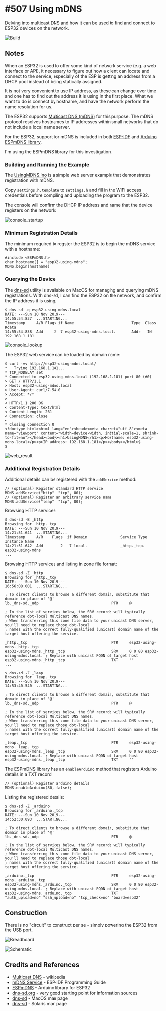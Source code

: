 # #507 Using mDNS

Delving into multicast DNS and how it can be used to find and connect to ESP32 devices on the network.

![Build](./assets/UsingMDNS_build.jpg?raw=true)

## Notes

When an ESP32 is used to offer some kind of network service (e.g. a web interface or API),
it necessary to figure out how a client can locate and connect to the service,
especially of the ESP is getting an address from a DHCP pool instead of being statically assigned.

It is not very convenient to use IP address, as these can change over time and one has to find out the address it is using in the first place.
What we want to do is connect by hostname, and have the network perform the name resolution for us.

The ESP32 supports [Multicast DNS (mDNS)](https://en.wikipedia.org/wiki/Multicast_DNS) for this purpose.
The mDNS protocol resolves hostnames to IP addresses within small networks that do not include a local name server.

For the ESP32, support for mDNS is included in both
[ESP-IDF](https://docs.espressif.com/projects/esp-idf/en/latest/api-reference/protocols/mdns.html) and
[Arduino ESPmDNS library](https://github.com/espressif/arduino-esp32/tree/master/libraries/ESPmDNS).

I'm using the ESPmDNS library for this investigation.

### Building and Running the Example

The [UsingMDNS.ino](./UsingMDNS.ino) is a simple web server example that demonstrates registration with mDNS.

Copy `settings.h.template` to `settings.h` and fill in the WiFi access credentials before compiling and uploading the program to the ESP32.

The console will confirm the DHCP IP address and name that the device registers on the network:

![console_startup](./assets/console_startup.png?raw=true)

### Minimum Registration Details

The minimum required to regster the ESP32 is to begin the mDNS service with a hostname:

    #include <ESPmDNS.h>
    char hostname[] = "esp32-using-mdns";
    MDNS.begin(hostname)

### Querying the Device

The [dns-sd](https://docs.oracle.com/cd/E36784_01/html/E36871/dns-sd-1m.html) utility is available on MacOS for managing and querying mDNS registrations.
With dns-sd, I can find the ESP32 on the network, and confirm the IP address it is using.

    $ dns-sd -q esp32-using-mdns.local
    DATE: ---Sun 10 Nov 2019---
    14:55:54.837  ...STARTING...
    Timestamp     A/R Flags if Name                          Type  Class   Rdata
    14:55:54.838  Add     2  7 esp32-using-mdns.local.       Addr   IN     192.168.1.181

![console_lookup](./assets/console_lookup.png?raw=true)

The ESP32 web service can be loaded by domain name:

    $ curl -vv http://esp32-using-mdns.local/
    *   Trying 192.168.1.181...
    * TCP_NODELAY set
    * Connected to esp32-using-mdns.local (192.168.1.181) port 80 (#0)
    > GET / HTTP/1.1
    > Host: esp32-using-mdns.local
    > User-Agent: curl/7.54.0
    > Accept: */*
    >
    < HTTP/1.1 200 OK
    < Content-Type: text/html
    < Content-Length: 261
    < Connection: close
    <
    * Closing connection 0
    <!doctype html><html lang="en"><head><meta charset="utf-8"><meta name="viewport" content="width=device-width, initial-scale=1, shrink-to-fit=no"></head><body><h1>UsingMDNS</h1><p>Hostname: esp32-using-mdns.local</p><p>IP address: 192.168.1.181</p></body></html>$
    $

![web_result](./assets/web_result.png?raw=true)

### Additional Registration Details

Additional details can be registered with the `addService` method:

    // (optional) Register standard HTTP service
    MDNS.addService("http", "tcp", 80);
    // (optional) Register an arbitrary service name
    MDNS.addService("leap", "tcp", 80);

Browsing HTTP services:

    $ dns-sd -B _http
    Browsing for _http._tcp
    DATE: ---Sun 10 Nov 2019---
    14:21:51.641  ...STARTING...
    Timestamp     A/R    Flags  if Domain               Service Type         Instance Name
    14:21:51.642  Add        2   7 local.               _http._tcp.          esp32-using-mdns
    ...

Browsing HTTP services and listing in zone file format:

    $ dns-sd -Z _http
    Browsing for _http._tcp
    DATE: ---Sun 10 Nov 2019---
    16:56:08.001  ...STARTING...

    ; To direct clients to browse a different domain, substitute that domain in place of '@'
    lb._dns-sd._udp                                 PTR     @

    ; In the list of services below, the SRV records will typically reference dot-local Multicast DNS names.
    ; When transferring this zone file data to your unicast DNS server, you'll need to replace those dot-local
    ; names with the correct fully-qualified (unicast) domain name of the target host offering the service.

    _http._tcp                                      PTR     esp32-using-mdns._http._tcp
    esp32-using-mdns._http._tcp                     SRV     0 0 80 esp32-using-mdns.local. ; Replace with unicast FQDN of target host
    esp32-using-mdns._http._tcp                     TXT     ""
    ...

    $ dns-sd -Z _leap
    Browsing for _leap._tcp
    DATE: ---Sun 10 Nov 2019---
    14:53:40.540  ...STARTING...

    ; To direct clients to browse a different domain, substitute that domain in place of '@'
    lb._dns-sd._udp                                 PTR     @

    ; In the list of services below, the SRV records will typically reference dot-local Multicast DNS names.
    ; When transferring this zone file data to your unicast DNS server, you'll need to replace those dot-local
    ; names with the correct fully-qualified (unicast) domain name of the target host offering the service.

    _leap._tcp                                      PTR     esp32-using-mdns._leap._tcp
    esp32-using-mdns._leap._tcp                     SRV     0 0 80 esp32-using-mdns.local. ; Replace with unicast FQDN of target host
    esp32-using-mdns._leap._tcp                     TXT     ""


The ESPmDNS library has an `enableArduino` method that registers Arduino details in a TXT record

    // (optional) Register arduino details
    MDNS.enableArduino(80, false);

Listing the registered details:

    $ dns-sd -Z _arduino
    Browsing for _arduino._tcp
    DATE: ---Sun 10 Nov 2019---
    14:52:30.093  ...STARTING...

    ; To direct clients to browse a different domain, substitute that domain in place of '@'
    lb._dns-sd._udp                                 PTR     @

    ; In the list of services below, the SRV records will typically reference dot-local Multicast DNS names.
    ; When transferring this zone file data to your unicast DNS server, you'll need to replace those dot-local
    ; names with the correct fully-qualified (unicast) domain name of the target host offering the service.

    _arduino._tcp                                   PTR     esp32-using-mdns._arduino._tcp
    esp32-using-mdns._arduino._tcp                  SRV     0 0 80 esp32-using-mdns.local. ; Replace with unicast FQDN of target host
    esp32-using-mdns._arduino._tcp                  TXT     "auth_upload=no" "ssh_upload=no" "tcp_check=no" "board=esp32"

## Construction

There is no "circuit" to construct per se - simply powering the ESP32 from the USB port.

![Breadboard](./assets/UsingMDNS_bb.jpg?raw=true)

![Schematic](./assets/UsingMDNS_schematic.jpg?raw=true)

## Credits and References

* [Multicast DNS](https://en.wikipedia.org/wiki/Multicast_DNS) - wikipedia
* [mDNS Service](https://docs.espressif.com/projects/esp-idf/en/latest/api-reference/protocols/mdns.html) - ESP-IDF Programming Guide
* [ESPmDNS](https://github.com/espressif/arduino-esp32/tree/master/libraries/ESPmDNS) - Arduino library for ESP32
* [dns-sd.org](http://www.dns-sd.org/) - very good starting point for information sources
* [dns-sd](https://www.unix.com/man-page/osx/1/dns-sd/) - MacOS man page
* [dns-sd](https://docs.oracle.com/cd/E36784_01/html/E36871/dns-sd-1m.html) - Solaris man page
